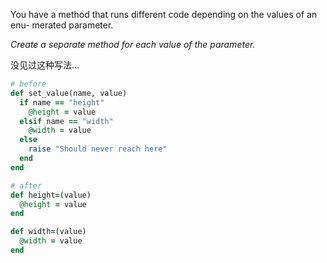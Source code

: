 You have a method that runs different code depending on the values of an enu- merated parameter.

*Create a separate method for each value of the parameter.*

没见过这种写法...
```ruby
# before
def set_value(name, value)
  if name == "height"
    @height = value
  elsif name == "width"
    @width = value
  else
    raise "Should never reach here"
  end
end

# after
def height=(value)
  @height = value
end

def width=(value)
  @width = value
end
```
